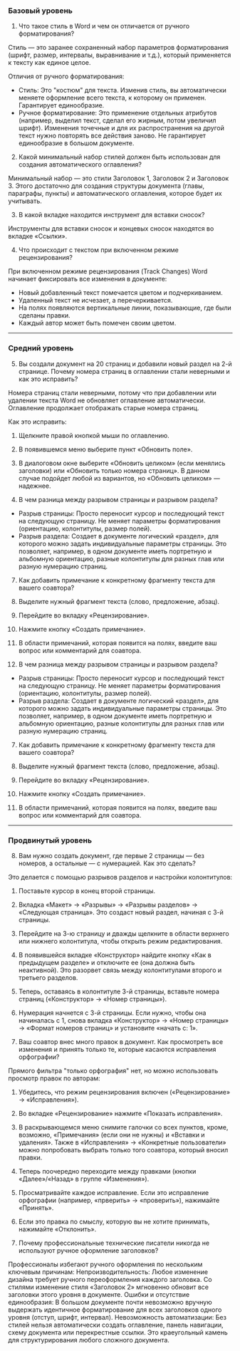 ### Базовый уровень

1. Что такое стиль в Word и чем он отличается от ручного форматирования?

Стиль — это заранее сохраненный набор параметров форматирования (шрифт, размер, интервалы, выравнивание и т.д.), который применяется к тексту как единое целое.

Отличия от ручного форматирования:
*   Стиль: Это "костюм" для текста. Изменив стиль, вы автоматически меняете оформление всего текста, к которому он применен. Гарантирует единообразие.
*   Ручное форматирование: Это применение отдельных атрибутов (например, выделил текст, сделал его жирным, потом увеличил шрифт). Изменения точечные и для их распространения на другой текст нужно повторять все действия заново. Не гарантирует единообразие в большом документе.

2. Какой минимальный набор стилей должен быть использован для создания автоматического оглавления?

Минимальный набор — это стили Заголовок 1, Заголовок 2 и Заголовок 3. Этого достаточно для создания структуры документа (главы, параграфы, пункты) и автоматического оглавления, которое будет их учитывать.

3. В какой вкладке находится инструмент для вставки сносок?

Инструменты для вставки сносок и концевых сносок находятся во вкладке «Ссылки».

4. Что происходит с текстом при включенном режиме рецензирования?

При включенном режиме рецензирования (Track Changes) Word начинает фиксировать все изменения в документе:
*   Новый добавленный текст помечается цветом и подчеркиванием.
*   Удаленный текст не исчезает, а перечеркивается.
*   На полях появляются вертикальные линии, показывающие, где были сделаны правки.
*   Каждый автор может быть помечен своим цветом.

---

### Средний уровень

5. Вы создали документ на 20 страниц и добавили новый раздел на 2-й странице. Почему номера страниц в оглавлении стали неверными и как это исправить?

Номера страниц стали неверными, потому что при добавлении или удалении текста Word не обновляет оглавление автоматически. Оглавление продолжает отображать старые номера страниц.

Как это исправить:
1.  Щелкните правой кнопкой мыши по оглавлению.
2.  В появившемся меню выберите пункт «Обновить поле».
3.  В диалоговом окне выберите «Обновить целиком» (если менялись заголовки) или «Обновить только номера страниц». В данном случае подойдет любой из вариантов, но «Обновить целиком» — надежнее.

6. В чем разница между разрывом страницы и разрывом раздела?

*   Разрыв страницы: Просто переносит курсор и последующий текст на следующую страницу. Не меняет параметры форматирования (ориентацию, колонтитулы, размер полей).
*   Разрыв раздела: Создает в документе логический «раздел», для которого можно задать индивидуальные параметры страницы. Это позволяет, например, в одном документе иметь портретную и альбомную ориентацию, разные колонтитулы для разных глав или разную нумерацию страниц.

7. Как добавить примечание к конкретному фрагменту текста для вашего соавтора?

1.  Выделите нужный фрагмент текста (слово, предложение, абзац).
2.  Перейдите во вкладку «Рецензирование».
3.  Нажмите кнопку «Создать примечание».
4.  В области примечаний, которая появится на полях, введите ваш вопрос или комментарий для соавтора.

6. В чем разница между разрывом страницы и разрывом раздела?

*   Разрыв страницы: Просто переносит курсор и последующий текст на следующую страницу. Не меняет параметры форматирования (ориентацию, колонтитулы, размер полей).
*   Разрыв раздела: Создает в документе логический «раздел», для которого можно задать индивидуальные параметры страницы. Это позволяет, например, в одном документе иметь портретную и альбомную ориентацию, разные колонтитулы для разных глав или разную нумерацию страниц.

7. Как добавить примечание к конкретному фрагменту текста для вашего соавтора?

1.  Выделите нужный фрагмент текста (слово, предложение, абзац).
2.  Перейдите во вкладку «Рецензирование».
3.  Нажмите кнопку «Создать примечание».
4.  В области примечаний, которая появится на полях, введите ваш вопрос или комментарий для соавтора.

---

### Продвинутый уровень

8. Вам нужно создать документ, где первые 2 страницы — без номеров, а остальные — с нумерацией. Как это сделать?

Это делается с помощью разрывов разделов и настройки колонтитулов:

1.  Поставьте курсор в конец второй страницы.
2.  Вкладка «Макет» → «Разрывы» → «Разрывы разделов» → «Следующая страница». Это создаст новый раздел, начиная с 3-й страницы.
3.  Перейдите на 3-ю страницу и дважды щелкните в области верхнего или нижнего колонтитула, чтобы открыть режим редактирования.
4.  В появившейся вкладке «Конструктор» найдите кнопку «Как в предыдущем разделе» и отключите ее (она должна быть неактивной). Это разорвет связь между колонтитулами второго и третьего разделов.
5.  Теперь, оставаясь в колонтитуле 3-й страницы, вставьте номера страниц («Конструктор» → «Номер страницы»).
6.  Нумерация начнется с 3-й страницы. Если нужно, чтобы она начиналась с 1, снова вкладка «Конструктор» → «Номер страницы» → «Формат номеров страниц» и установите «начать с: 1».

9. Ваш соавтор внес много правок в документ. Как просмотреть все изменения и принять только те, которые касаются исправления орфографии?

Прямого фильтра "только орфография" нет, но можно использовать просмотр правок по авторам:

1.  Убедитесь, что режим рецензирования включен («Рецензирование» → «Исправления»).
2.  Во вкладке «Рецензирование» нажмите «Показать исправления».
3.  В раскрывающемся меню снимите галочки со всех пунктов, кроме, возможно, «Примечания» (если они не нужны) и «Вставки и удаления». Также в «Исправления» → «Конкретные пользователи» можно попробовать выбрать только того соавтора, который вносил правки.
4.  Теперь поочередно переходите между правками (кнопки «Далее»/«Назад» в группе «Изменения»).
5.  Просматривайте каждое исправление. Если это исправление орфографии (например, «прверить» → «проверить»), нажимайте «Принять».
6.  Если это правка по смыслу, которую вы не хотите принимать, нажимайте «Отклонить».

10. Почему профессиональные технические писатели никогда не используют ручное оформление заголовков?

Профессионалы избегают ручного оформления по нескольким ключевым причинам:
Непроизводительность: Любое изменение дизайна требует ручного переоформления каждого заголовка. Со стилями изменение стиля «Заголовок 2» мгновенно обновит все заголовки этого уровня в документе.
Ошибки и отсутствие единообразия: В большом документе почти невозможно вручную выдержать идентичное форматирование для всех заголовков одного уровня (отступ, шрифт, интервал).
Невозможность автоматизации: Без стилей нельзя автоматически создать оглавление, панель навигации, схему документа или перекрестные ссылки. Это краеугольный камень для структурирования любого сложного документа.